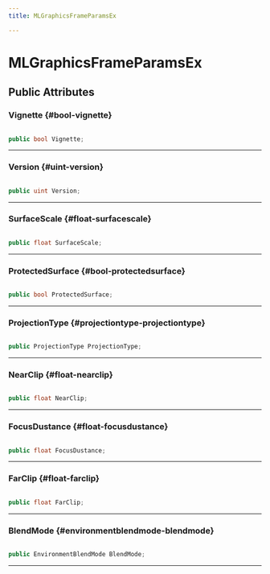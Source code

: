 ```yaml
---
title: MLGraphicsFrameParamsEx

---
```


# MLGraphicsFrameParamsEx










## Public Attributes

### Vignette {#bool-vignette}

```csharp

public bool Vignette;

```






-----------

### Version {#uint-version}

```csharp

public uint Version;

```






-----------

### SurfaceScale {#float-surfacescale}

```csharp

public float SurfaceScale;

```






-----------

### ProtectedSurface {#bool-protectedsurface}

```csharp

public bool ProtectedSurface;

```






-----------

### ProjectionType {#projectiontype-projectiontype}

```csharp

public ProjectionType ProjectionType;

```






-----------

### NearClip {#float-nearclip}

```csharp

public float NearClip;

```






-----------

### FocusDustance {#float-focusdustance}

```csharp

public float FocusDustance;

```






-----------

### FarClip {#float-farclip}

```csharp

public float FarClip;

```






-----------

### BlendMode {#environmentblendmode-blendmode}

```csharp

public EnvironmentBlendMode BlendMode;

```






-----------

